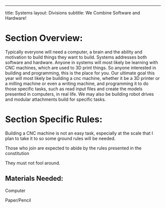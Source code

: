 ---
title: Systems
layout: Divisions
subtitle: We Combine Software and Hardware!

# Section Overview:

Typically everyone will need a computer, a brain and the ability and motivation to build things they want to build. Systems addresses both software and hardware. Anyone in systems will most likely be learning with CNC machines, which are used to 3D print things. So anyone interested in building and programming, this is the place for you. Our ultimate goal this year will most likely be building a cnc machine, whether it be a 3D printer or a milling machine or even a writing machine, and programming it to do those specific tasks, such as read input files and create the models presented in computers, in real life. We may also be building robot drives and modular attachments build for specific tasks.

# Section Specific Rules:

Building a CNC machine is not an easy task, especially at the scale that I plan to take it to so some ground rules will be needed.

Those who join are expected to abide by the rules presented in the constitution

They must not fool around.

## Materials Needed:
Computer

Paper/Pencil
